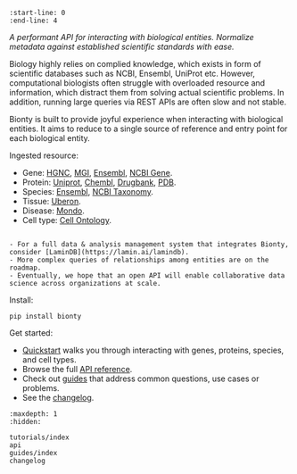 ```{include} ../README.md
:start-line: 0
:end-line: 4
```

_A performant API for interacting with biological entities._
_Normalize metadata against established scientific standards with ease._

Biology highly relies on complied knowledge, which exists in form of scientific databases such as NCBI, Ensembl, UniProt etc. However, computational biologists often struggle with overloaded resource and information, which distract them from solving actual scientific problems. In addition, running large queries via REST APIs are often slow and not stable.

Bionty is built to provide joyful experience when interacting with biological entities. It aims to reduce to a single source of reference and entry point for each biological entity.

Ingested resource:

- Gene: [HGNC](https://www.genenames.org/), [MGI](http://www.informatics.jax.org/), [Ensembl](https://ensembl.org/), [NCBI Gene](https://www.ncbi.nlm.nih.gov/gene/).
- Protein: [Uniprot](https://www.uniprot.org/), [Chembl](https://www.ebi.ac.uk/chembl/), [Drugbank](https://go.drugbank.com/), [PDB](http://www.wwpdb.org/).
- Species: [Ensembl](https://useast.ensembl.org/info/about/species.html), [NCBI Taxonomy](https://www.ncbi.nlm.nih.gov/taxonomy/).
- Tissue: [Uberon](http://obophenotype.github.io/uberon/).
- Disease: [Mondo](https://mondo.monarchinitiative.org/).
- Cell type: [Cell Ontology](https://obophenotype.github.io/cell-ontology/).

```{Note}

- For a full data & analysis management system that integrates Bionty, consider [LaminDB](https://lamin.ai/lamindb).
- More complex queries of relationships among entities are on the roadmap.
- Eventually, we hope that an open API will enable collaborative data science across organizations at scale.
```

Install:

```
pip install bionty
```

Get started:

- [Quickstart](tutorials/quickstart) walks you through interacting with genes, proteins, species, and cell types.
- Browse the full [API reference](api).
- Check out [guides](guides/index) that address common questions, use cases or problems.
- See the [changelog](changelog).

```{toctree}
:maxdepth: 1
:hidden:

tutorials/index
api
guides/index
changelog
```
